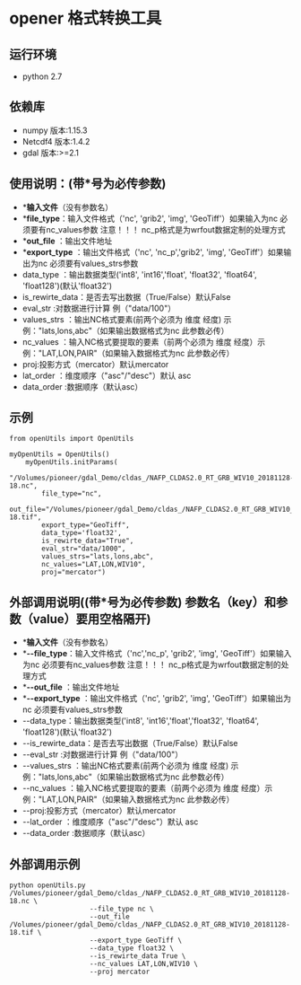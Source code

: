 # opener 格式转换工具

## 运行环境
* python 2.7

## 依赖库
* numpy 版本:1.15.3 
* Netcdf4 版本:1.4.2
* gdal 版本:>=2.1

## 使用说明：(带*号为必传参数)
* ***输入文件**（没有参数名）
* ***file_type**：输入文件格式（'nc', 'grib2', 'img', 'GeoTiff'）如果输入为nc 必须要有nc_values参数 注意！！！ nc_p格式是为wrfout数据定制的处理方式
* ***out_file** ：输出文件地址
* ***export_type** ：输出文件格式（'nc', 'nc_p','grib2', 'img', 'GeoTiff'）如果输出为nc 必须要有values_strs参数
* data_type ：输出数据类型('int8', 'int16','float', 'float32', 'float64', 'float128')(默认'float32')
* is_rewirte_data：是否去写出数据（True/False）默认False
* eval_str :对数据进行计算 例（"data/100"）
* values_strs ：输出NC格式要素(前两个必须为 维度 经度) 示例："lats,lons,abc"（如果输出数据格式为nc 此参数必传）
* nc_values ：输入NC格式要提取的要素（前两个必须为 维度 经度）示例："LAT,LON,PAIR"（如果输入数据格式为nc 此参数必传）
* proj:投影方式（mercator）默认mercator
* lat_order ：维度顺序（"asc"/"desc"）默认 asc
* data_order :数据顺序（默认asc）


## 示例

```
from openUtils import OpenUtils

myOpenUtils = OpenUtils()
    myOpenUtils.initParams(
        "/Volumes/pioneer/gdal_Demo/cldas_/NAFP_CLDAS2.0_RT_GRB_WIV10_20181128-18.nc",
        file_type="nc",
        out_file="/Volumes/pioneer/gdal_Demo/cldas_/NAFP_CLDAS2.0_RT_GRB_WIV10_20181128-18.tif",
        export_type="GeoTiff",
        data_type='float32',
        is_rewirte_data="True",
        eval_str="data/1000",
        values_strs="lats,lons,abc",
        nc_values="LAT,LON,WIV10",
        proj="mercator")
```

## 外部调用说明((带*号为必传参数) 参数名（key）和参数（value）要用空格隔开)
* ***输入文件**（没有参数名）
* ***--file_type**：输入文件格式（'nc','nc_p', 'grib2', 'img', 'GeoTiff'）如果输入为nc 必须要有nc_values参数 注意！！！ nc_p格式是为wrfout数据定制的处理方式
* ***--out_file** ：输出文件地址
* ***--export_type** ：输出文件格式（'nc', 'grib2', 'img', 'GeoTiff'）如果输出为nc 必须要有values_strs参数
* --data_type：输出数据类型('int8', 'int16','float','float32', 'float64', 'float128')(默认'float32')
* --is_rewirte_data：是否去写出数据（True/False）默认False
* --eval_str :对数据进行计算 例（"data/100"）
* --values_strs ：输出NC格式要素(前两个必须为 维度 经度) 示例："lats,lons,abc"（如果输出数据格式为nc 此参数必传）
* --nc_values ：输入NC格式要提取的要素（前两个必须为 维度 经度）示例："LAT,LON,PAIR"（如果输入数据格式为nc 此参数必传）
* --proj:投影方式（mercator）默认mercator
* --lat_order ：维度顺序（"asc"/"desc"）默认 asc
* --data_order :数据顺序（默认asc）

## 外部调用示例
```
python openUtils.py /Volumes/pioneer/gdal_Demo/cldas_/NAFP_CLDAS2.0_RT_GRB_WIV10_20181128-18.nc \
                    --file_type nc \
                    --out_file /Volumes/pioneer/gdal_Demo/cldas_/NAFP_CLDAS2.0_RT_GRB_WIV10_20181128-18.tif \
                    --export_type GeoTiff \
                    --data_type float32 \
                    --is_rewirte_data True \
                    --nc_values LAT,LON,WIV10 \
                    --proj mercator
```

